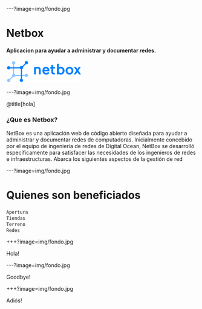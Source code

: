 ---?image=img/fondo.jpg

# Netbox


#### Aplicacion para ayudar a administrar y documentar redes.

![Logo](logo.png)

---?image=img/fondo.jpg

@title[hola]

### ¿Que es Netbox?

 NetBox es una aplicación web de código abierto diseñada para ayudar a administrar y documentar redes de computadoras. Inicialmente concebido por el equipo de ingeniería de redes de Digital Ocean, NetBox se desarrolló específicamente para satisfacer las necesidades de los ingenieros de redes e infraestructuras. Abarca los siguientes aspectos de la gestión de red


---?image=img/fondo.jpg

# Quienes son beneficiados

	Apertura
	Tiendas
	Terreno
	Redes


+++?image=img/fondo.jpg

Hola!

---?image=img/fondo.jpg

Goodbye!

+++?image=img/fondo.jpg

Adiós!
